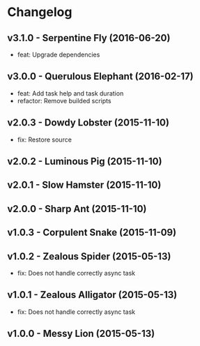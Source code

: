 Changelog
=========

v3.1.0 - Serpentine Fly (2016-06-20) 
----------------------------------------------------------------------

  - feat: Upgrade dependencies


v3.0.0 - Querulous Elephant (2016-02-17) 
----------------------------------------------------------------------

  - feat: Add task help and task duration
  - refactor: Remove builded scripts


v2.0.3 - Dowdy Lobster (2015-11-10) 
----------------------------------------------------------------------

  - fix: Restore source


v2.0.2 - Luminous Pig (2015-11-10) 
----------------------------------------------------------------------



v2.0.1 - Slow Hamster (2015-11-10) 
----------------------------------------------------------------------



v2.0.0 - Sharp Ant (2015-11-10) 
----------------------------------------------------------------------



v1.0.3 - Corpulent Snake (2015-11-09) 
----------------------------------------------------------------------



v1.0.2 - Zealous Spider (2015-05-13) 
----------------------------------------------------------------------

  - fix: Does not handle correctly async task


v1.0.1 - Zealous Alligator (2015-05-13) 
----------------------------------------------------------------------

  - fix: Does not handle correctly async task


v1.0.0 - Messy Lion (2015-05-13) 
----------------------------------------------------------------------



